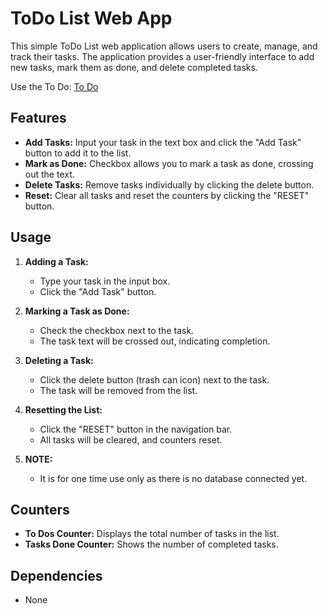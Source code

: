 # ToDo List Web App

This simple ToDo List web application allows users to create, manage, and track their tasks. The application provides a user-friendly interface to add new tasks, mark them as done, and delete completed tasks.

Use the To Do: [To Do](https://todo.ritik.surge.sh/)

## Features

- **Add Tasks:** Input your task in the text box and click the "Add Task" button to add it to the list.
- **Mark as Done:** Checkbox allows you to mark a task as done, crossing out the text.
- **Delete Tasks:** Remove tasks individually by clicking the delete button.
- **Reset:** Clear all tasks and reset the counters by clicking the "RESET" button.

## Usage

1. **Adding a Task:**
   - Type your task in the input box.
   - Click the "Add Task" button.

2. **Marking a Task as Done:**
   - Check the checkbox next to the task.
   - The task text will be crossed out, indicating completion.

3. **Deleting a Task:**
   - Click the delete button (trash can icon) next to the task.
   - The task will be removed from the list.

4. **Resetting the List:**
   - Click the "RESET" button in the navigation bar.
   - All tasks will be cleared, and counters reset.

5. **NOTE:**
   - It is for one time use only as there is no database connected yet.

## Counters

- **To Dos Counter:** Displays the total number of tasks in the list.
- **Tasks Done Counter:** Shows the number of completed tasks.


## Dependencies

- None
